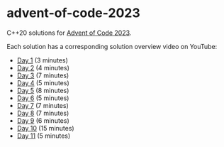 # advent-of-code-2023
C++20 solutions for [Advent of Code 2023](https://adventofcode.com/2023).

Each solution has a corresponding solution overview video on YouTube:
- [Day 1](https://www.youtube.com/watch?v=_igWZykCuZQ&list=PLfp0cv3ot2ALf84VY4bDQMTUN0Fvhvfl7&index=2) (3 minutes)
- [Day 2](https://www.youtube.com/watch?v=9GiVCwo0t74&list=PLfp0cv3ot2ALf84VY4bDQMTUN0Fvhvfl7&index=3) (4 minutes)
- [Day 3](https://www.youtube.com/watch?v=qGpD72JYHi0&list=PLfp0cv3ot2ALf84VY4bDQMTUN0Fvhvfl7&index=4) (7 minutes)
- [Day 4](https://www.youtube.com/watch?v=RaVmdN2DBg4&list=PLfp0cv3ot2ALf84VY4bDQMTUN0Fvhvfl7&index=5) (5 minutes)
- [Day 5](https://www.youtube.com/watch?v=1fhA6C5Swok&list=PLfp0cv3ot2ALf84VY4bDQMTUN0Fvhvfl7&index=6) (8 minutes)
- [Day 6](https://www.youtube.com/watch?v=Iy8Ey_qbcJo&list=PLfp0cv3ot2ALf84VY4bDQMTUN0Fvhvfl7&index=8) (5 minutes)
- [Day 7](https://www.youtube.com/watch?v=t9hCuHhQ_Es&list=PLfp0cv3ot2ALf84VY4bDQMTUN0Fvhvfl7&index=9) (7 minutes)
- [Day 8](https://www.youtube.com/watch?v=2EJhqjSxhps&list=PLfp0cv3ot2ALf84VY4bDQMTUN0Fvhvfl7&index=9) (7 minutes)
- [Day 9](https://www.youtube.com/watch?v=LTzc4b2oMr8&list=PLfp0cv3ot2ALf84VY4bDQMTUN0Fvhvfl7&index=10) (6 minutes)
- [Day 10](https://www.youtube.com/watch?v=R9paQXFvTQw&list=PLfp0cv3ot2ALf84VY4bDQMTUN0Fvhvfl7&index=11) (15 minutes)
- [Day 11](https://www.youtube.com/watch?v=NCR2y9wIr9Q&list=PLfp0cv3ot2ALf84VY4bDQMTUN0Fvhvfl7&index=12) (5 minutes)